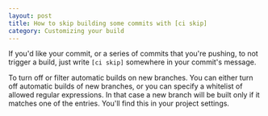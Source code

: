 ```yaml
---
layout: post
title: How to skip building some commits with [ci skip]
category: Customizing your build
---
```


If you'd like your commit, or a series of commits that you're pushing, to not
trigger a build, just write `[ci skip]` somewhere in your commit's
message.

To turn off or filter automatic builds on new branches. You can either turn off automatic builds of new branches, or you can specify a whitelist of allowed regular expressions. In that case a new branch will be built only if it matches one of the entries. You'll find this in your project settings.
